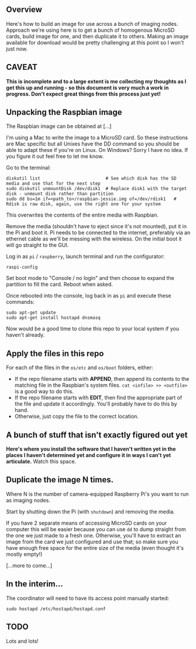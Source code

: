 
## Overview

Here's how to build an image for use across a bunch of imaging nodes. Approach we're using here is to get a bunch 
of homogenous MicroSD cards, build image for one, and then duplicate it to others. Making an image available for 
download would be pretty challenging at this point so I won't just now.

## CAVEAT

__This is incomplete and to a large extent is me collecting my thoughts as I get this up and running - so this document is very much a work in progress. Don't expect great things from this process just yet!__

## Unpacking the Raspbian image

The Raspbian image can be obtained at [...]

I'm using a Mac to write the image to a MicroSD card. So these instructions are Mac specific but all Unixes have the DD
command so you should be able to adapt these if you're on Linux. On Windows? Sorry I have no idea. If you figure it out
feel free to let me know.

Go to the terminal:
```
diskutil list                         # See which disk has the SD media and use that for the next step
sudo diskutil unmountDisk /dev/disk1  # Replace disk1 with the target disk - unmount disk rather than partition
sudo dd bs=1m if=<path_to>/raspbian-jessie.img of=/dev/rdisk1   # Rdisk is raw disk, again, use the right one for your system
```

This overwrites the contents of the entire media with Raspbian.

Remove the media (shouldn't have to eject since it's not mounted), put it in the Pi and boot it. Pi needs to be
connected to the internet, preferably via an ethernet cable as we'll be messing with the wireless. On the initial 
boot it will go straight to the GUI.

Log in as `pi` / `raspberry`, launch terminal and run the configurator:

```
raspi-config
```

Set boot mode to "Console / no login" and then choose to expand the partition to fill the card. Reboot when asked.

Once rebooted into the console, log back in as `pi` and execute these commands:

```
sudo apt-get update
sudo apt-get install hostapd dnsmasq
```

Now would be a good time to clone this repo to your local system if you haven't already.

## Apply the files in this repo

For each of the files in the `os/etc` and `os/boot` folders, either:
* If the repo filename starts with __APPEND__, then append its contents to the matching file in the Raspbian's system files. `cat <infile> >> <outfile>` is a good way to do this.
* If the repo filename starts with __EDIT__, then find the appropriate part of the file and update it accordingly. You'll probably have to do this by hand.
* Otherwise, just copy the file to the correct location.

## A bunch of stuff that isn't exactly figured out yet

__Here's where you install the software that I haven't written yet in the places I haven't determined yet and configure it in ways I can't yet articulate.__ Watch this space.

## Duplicate the image N times.

Where N is the number of camera-equipped Raspberry Pi's you want to run as imaging nodes.

Start by shutting down the Pi (with `shutdown`) and removing the media.

If you have 2 separate means of accessing MicroSD cards on your computer this will be easier because you can use `dd` to dump straight from the one we just made to a fresh one. Otherwise, you'll have to extract an image from the card we just configured and use that; so make sure you have enough free space for the entire size of the media (even thought it's mostly empty!)

[...more to come...]

## In the interim...

The coordinator will need to have its access point manually started:

```
sudo hostapd /etc/hostapd/hostapd.conf
```

## TODO 

Lots and lots!
